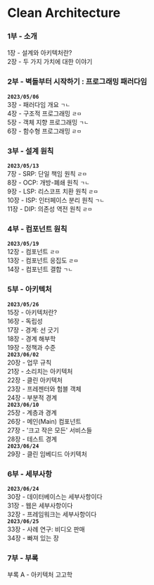 # Clean Architecture


### 1부 - 소개
1장 - 설계와 아키텍처란?  
2장 - 두 가지 가치에 대한 이야기  

### 2부 - 벽돌부터 시작하기 : 프로그래밍 패러다임
**`2023/05/06`**  
3장 - 패러다임 개요 `ㄱㄴ`  
4장 - 구조적 프로그래밍 `ㄹㅁ`  
5장 - 객체 지향 프로그래밍 `ㄱㄴ`  
6장 - 함수형 프로그래밍 `ㄹㅁ`  

### 3부 - 설계 원칙
**`2023/05/13`**  
7장 - SRP: 단일 책임 원칙 `ㄹㅁ`  
8장 - OCP: 개방-폐쇄 원칙 `ㄱㄴ`  
9장 - LSP: 리스코프 치환 원칙 `ㄹㅁ`  
10장 - ISP: 인터페이스 분리 원칙 `ㄱㄴ`  
11장 - DIP: 의존성 역전 원칙 `ㄹㅁ`  

### 4부 - 컴포넌트 원칙
**`2023/05/19`**  
12장 - 컴포넌트 `ㄹㅁ`  
13장 - 컴포넌트 응집도 `ㄹㅁ`  
14장 - 컴포넌트 결합 `ㄱㄴ`  

### 5부 - 아키텍처
**`2023/05/26`**  
15장 - 아키텍처란?  
16장 - 독립성  
17장 - 경계: 선 긋기  
18장 - 경계 해부학  
19장 - 정책과 수준  
**`2023/06/02`**  
20장 - 업무 규칙  
21장 - 소리치는 아키텍처  
22장 - 클린 아키텍처  
23장 - 프레젠터와 험블 객체  
24장 - 부분적 경계  
**`2023/06/10`**  
25장 - 계층과 경계  
26장 - 메인(Main) 컴포넌트  
27장 - '크고 작은 모든' 서비스들  
28장 - 테스트 경계  
**`2023/06/24`**  
29장 - 클린 임베디드 아키텍처  

### 6부 - 세부사항
**`2023/06/24`**  
30장 - 데이터베이스는 세부사항이다  
31장 - 웹은 세부사항이다  
32장 - 프레임워크는 세부사항이다  
**`2023/06/25`**  
33장 - 사례 연구: 비디오 판매  
34장 - 빠져 있는 장  

### 7부 - 부록
부록 A - 아키텍처 고고학
